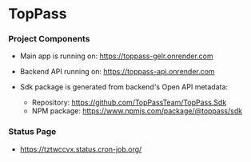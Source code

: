 # TopPass

### Project Components
- Main app is running on: https://toppass-gelr.onrender.com

- Backend API running on: https://toppass-api.onrender.com

- Sdk package is generated from backend's Open API metadata:

  - Repository: https://github.com/TopPassTeam/TopPass.Sdk
  - NPM package: https://www.npmjs.com/package/@toppass/sdk
 
### Status Page
- https://tztwccvx.status.cron-job.org/
